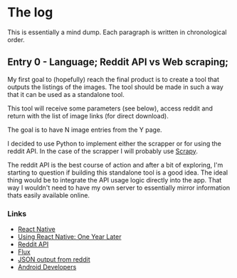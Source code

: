 
# The log

This is essentially a mind dump. Each paragraph is written in chronological order.

## Entry 0 - Language; Reddit API vs Web scraping;

My first goal to (hopefully) reach the final product is to create a tool that outputs the listings of the images. The tool should be made in such a way that it can be used as a standalone tool.

This tool will receive some parameters (see below), access reddit and return with the list of image links (for direct download).

The goal is to have N image entries from the Y page.

I decided to use Python to implement either the scrapper or for using the reddit API. In the case of the scrapper I will probably use [Scrapy](https://scrapy.org/).

The reddit API is the best course of action and after a bit of exploring, I'm starting to question if building this standalone tool is a good idea. The ideal thing would be to integrate the API usage logic directly into the app. That way I wouldn't need to have my own server to essentially mirror information thats easily available online. 


### Links
 - [React Native](https://facebook.github.io/react-native/)
 - [Using React Native: One Year Later](https://blog.discordapp.com/using-react-native-one-year-later-91fd5e949933)
 - [Reddit API](https://www.reddit.com/dev/api)
 - [Flux](https://facebook.github.io/flux/)
 - [JSON output from reddit](https://www.reddit.com/r/EarthPorn/hot.json)
 - [Android Developers](https://developer.android.com/)
